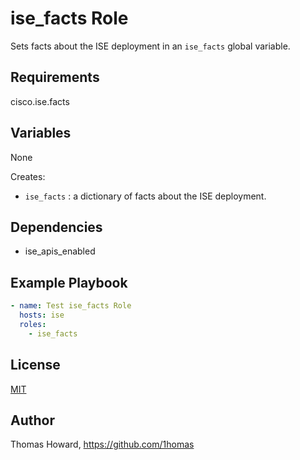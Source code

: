 # ise_facts Role

Sets facts about the ISE deployment in an `ise_facts` global variable.

## Requirements

cisco.ise.facts

## Variables

None

Creates:

- `ise_facts` : a dictionary of facts about the ISE deployment.

## Dependencies

- ise_apis_enabled

## Example Playbook

```yaml
- name: Test ise_facts Role
  hosts: ise
  roles:
    - ise_facts
```

## License

[MIT](https://mit-license.org/)

## Author

Thomas Howard, <https://github.com/1homas>
